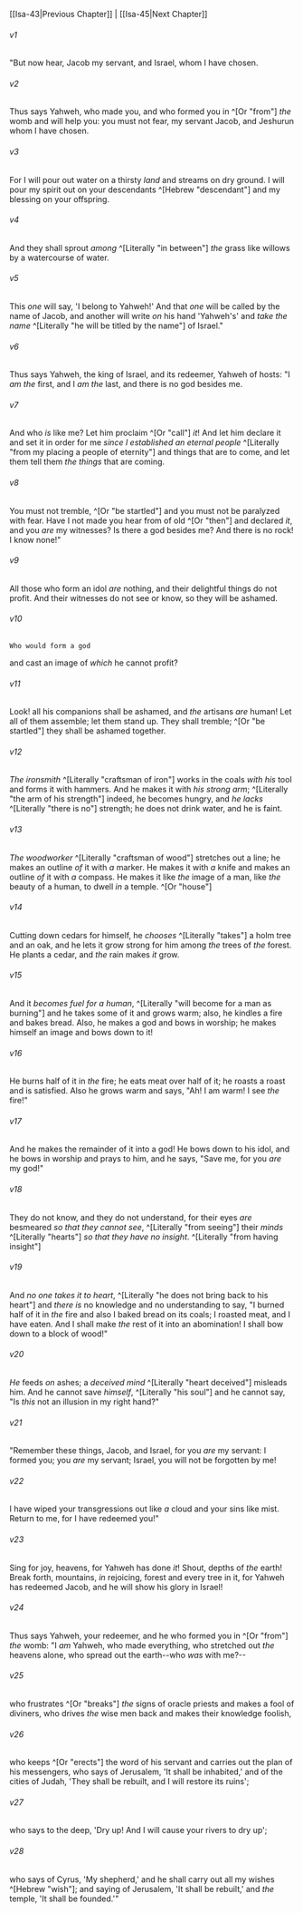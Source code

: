 ﻿---
aliases:
  - Isaiah 44
---

[[Isa-43|Previous Chapter]] | [[Isa-45|Next Chapter]]

###### v1
"But now hear, Jacob my servant,
and Israel, whom I have chosen.

###### v2
Thus says Yahweh, who made you,
and who formed you in ^[Or "from"] _the_ womb and will help you:
you must not fear, my servant Jacob,
and Jeshurun whom I have chosen.

###### v3
For I will pour out water on a thirsty _land_
and streams on dry ground.
I will pour my spirit out on your descendants ^[Hebrew "descendant"]
and my blessing on your offspring.

###### v4
And they shall sprout _among_ ^[Literally "in between"] _the_ grass
like willows by a watercourse of water.

###### v5
This _one_ will say, 'I belong to Yahweh!'
And that _one_ will be called by the name of Jacob,
and another will write _on_ his hand 'Yahweh's'
and _take the name_ ^[Literally "he will be titled by the name"] of Israel."

###### v6
Thus says Yahweh, the king of Israel,
and its redeemer, Yahweh of hosts:
"I _am the_ first, and I _am the_ last,
and there is no god besides me.

###### v7
And who _is_ like me? Let him proclaim ^[Or "call"] _it_!
And let him declare it and set it in order for me
_since I established an eternal people_ ^[Literally "from my placing a people of eternity"] and things that are to come,
and let them tell them _the things_ that are coming.

###### v8
You must not tremble, ^[Or "be startled"]
and you must not be paralyzed with fear.
Have I not made you hear from of old ^[Or "then"]
and declared _it_, and you _are_ my witnesses?
Is there a god besides me?
And there is no rock! I know none!"

###### v9
All those who form an idol _are_ nothing,
and their delightful things do not profit.
And their witnesses do not see or know,
so they will be ashamed.

###### v10
    Who would form a god
and cast an image of _which_ he cannot profit?

###### v11
Look! all his companions shall be ashamed,
and _the_ artisans _are_ human!
Let all of them assemble;
let them stand up.
They shall tremble; ^[Or "be startled"]
they shall be ashamed together.

###### v12
_The_ _ironsmith_ ^[Literally "craftsman of iron"] works in the coals _with his_ tool
and forms it with hammers.
And he makes it with _his strong arm_; ^[Literally "the arm of his strength"]
indeed, he becomes hungry, and _he lacks_ ^[Literally "there is no"] strength;
he does not drink water, and he is faint.

###### v13
_The_ _woodworker_ ^[Literally "craftsman of wood"] stretches out a line;
he makes an outline _of_ it with _a_ marker.
He makes it with _a_ knife
and makes an outline _of_ it with _a_ compass.
He makes it like _the_ image of a man,
like _the_ beauty of a human, to dwell _in_ a temple. ^[Or "house"]

###### v14
Cutting down cedars for himself,
he _chooses_ ^[Literally "takes"] a holm tree and an oak,
and he lets it grow strong for him among _the_ trees of _the_ forest.
He plants a cedar, and _the_ rain makes _it_ grow.

###### v15
And it _becomes fuel for a human_, ^[Literally "will become for a man as burning"]
and he takes some of it and grows warm;
also, he kindles a fire and bakes bread.
Also, he makes a god and bows in worship;
he makes himself an image and bows down to it!

###### v16
He burns half of it in _the_ fire;
he eats meat over half of it;
he roasts a roast and is satisfied.
Also he grows warm and says, "Ah!
I am warm! I see _the_ fire!"

###### v17
And he makes the remainder of it into a god!
He bows down to his idol,
and he bows in worship and prays to him,
and he says, "Save me, for you _are_ my god!"

###### v18
They do not know,
and they do not understand,
for their eyes _are_ besmeared _so that they cannot see_, ^[Literally "from seeing"]
their _minds_ ^[Literally "hearts"] _so that they have no insight_. ^[Literally "from having insight"]

###### v19
And _no one takes it to heart_, ^[Literally "he does not bring back to his heart"] and _there is_ no knowledge
and no understanding to say, "I burned half of it in _the_ fire
and also I baked bread on its coals;
I roasted meat, and I have eaten.
And I shall make _the_ rest of it into an abomination!
I shall bow down to a block of wood!"

###### v20
_He_ feeds _on_ ashes; a _deceived mind_ ^[Literally "heart deceived"] misleads him.
And he cannot save _himself_, ^[Literally "his soul"] and he cannot say,
"Is _this_ not an illusion in my right hand?"

###### v21
"Remember these things, Jacob,
and Israel, for you _are_ my servant:
I formed you; you _are_ my servant;
Israel, you will not be forgotten by me!

###### v22
I have wiped your transgressions out like _a_ cloud
and your sins like mist.
Return to me,
for I have redeemed you!"

###### v23
Sing for joy, heavens, for Yahweh has done _it_!
Shout, depths of _the_ earth!
Break forth, mountains, _in_ rejoicing,
forest and every tree in it,
for Yahweh has redeemed Jacob,
and he will show his glory in Israel!

###### v24
Thus says Yahweh, your redeemer,
and he who formed you in ^[Or "from"] _the_ womb:
"I _am_ Yahweh, who made everything,
who stretched out _the_ heavens alone,
who spread out the earth--who _was_ with me?--

###### v25
who frustrates ^[Or "breaks"] _the_ signs of oracle priests
and makes a fool of diviners,
who drives _the_ wise men back
and makes their knowledge foolish,

###### v26
who keeps ^[Or "erects"] the word of his servant
and carries out the plan of his messengers,
who says of Jerusalem, 'It shall be inhabited,'
and of the cities of Judah, 'They shall be rebuilt,
and I will restore its ruins';

###### v27
who says to the deep, 'Dry up!
And I will cause your rivers to dry up';

###### v28
who says of Cyrus, 'My shepherd,'
and he shall carry out all my wishes ^[Hebrew "wish"];
and saying of Jerusalem, 'It shall be rebuilt,'
and _the_ temple, 'It shall be founded.'"